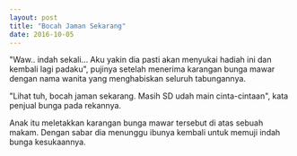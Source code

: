 ```yaml
---
layout: post
title: "Bocah Jaman Sekarang"
date: 2016-10-05
---
```


"Waw.. indah sekali... Aku yakin dia pasti akan menyukai hadiah ini dan kembali lagi padaku", pujinya setelah menerima karangan bunga mawar dengan nama wanita yang menghabiskan seluruh tabungannya. 

"Lihat tuh, bocah jaman sekarang. Masih SD udah main cinta-cintaan", kata penjual bunga pada rekannya.

Anak itu meletakkan karangan bunga mawar tersebut di atas sebuah makam. Dengan sabar dia menunggu ibunya kembali untuk memuji indah bunga kesukaannya.
